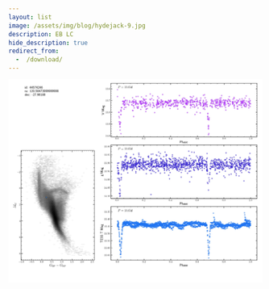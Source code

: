 ```yaml
---
layout: list
image: /assets/img/blog/hydejack-9.jpg
description: EB LC
hide_description: true
redirect_from:
  -  /download/
---
```


![LightCurve](/assets/EB/44574246.jpeg)